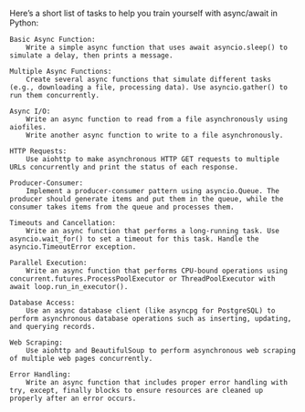 Here’s a short list of tasks to help you train yourself with async/await in Python:

    Basic Async Function:
        Write a simple async function that uses await asyncio.sleep() to simulate a delay, then prints a message.

    Multiple Async Functions:
        Create several async functions that simulate different tasks (e.g., downloading a file, processing data). Use asyncio.gather() to run them concurrently.

    Async I/O:
        Write an async function to read from a file asynchronously using aiofiles.
        Write another async function to write to a file asynchronously.

    HTTP Requests:
        Use aiohttp to make asynchronous HTTP GET requests to multiple URLs concurrently and print the status of each response.

    Producer-Consumer:
        Implement a producer-consumer pattern using asyncio.Queue. The producer should generate items and put them in the queue, while the consumer takes items from the queue and processes them.

    Timeouts and Cancellation:
        Write an async function that performs a long-running task. Use asyncio.wait_for() to set a timeout for this task. Handle the asyncio.TimeoutError exception.

    Parallel Execution:
        Write an async function that performs CPU-bound operations using concurrent.futures.ProcessPoolExecutor or ThreadPoolExecutor with await loop.run_in_executor().

    Database Access:
        Use an async database client (like asyncpg for PostgreSQL) to perform asynchronous database operations such as inserting, updating, and querying records.

    Web Scraping:
        Use aiohttp and BeautifulSoup to perform asynchronous web scraping of multiple web pages concurrently.

    Error Handling:
        Write an async function that includes proper error handling with try, except, finally blocks to ensure resources are cleaned up properly after an error occurs.

